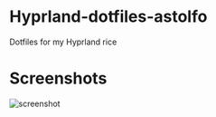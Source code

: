 # Hyprland-dotfiles-astolfo
Dotfiles for my Hyprland rice
# Screenshots
![screenshot](screenshot_1.png)
